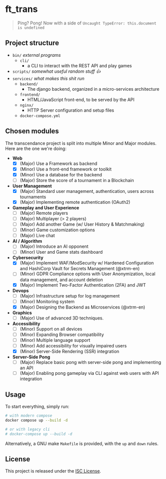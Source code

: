 # ft_trans

> Ping? Pong! Now with a side of `Uncaught TypeError: this.document is undefined`

## Project structure

- `bin/` *external programs*
  - `cli/`
    - a CLI to interact with the REST API and play games
- `scripts/` *somewhat useful random stuff :+1:*
- `services/` *what makes this shit run*
  - `backend/`
    - The django backend, organized in a micro-services architecture 
  - `frontend/`
    - HTML/JavaScript front-end, to be served by the API
  - `nginx/`
    - HTTP Server configuration and setup files
  - `docker-compose.yml`

## Chosen modules

The transcendance project is split into multiple Minor and Major modules. Here are the one we're doing:

<!-- MODULES_START -->

- **Web**
  - [x] (Major) Use a Framework as backend
  - [x] (Minor) Use a front-end framework or toolkit
  - [x] (Minor) Use a database for the backend
  - [ ] (Major) Store the score of a tournament in a Blockchain

- **User Management**
  - [x] (Major) Standard user management, authentication, users across tournaments
  - [x] (Major) Implementing remote authentication (OAuth2)

- **Gameplay and User Experience**
  - [ ] (Major) Remote players
  - [ ] (Major) Multiplayer (> 2 players)
  - [ ] (Major) Add another Game (w/ User History & Matchmaking)
  - [ ] (Minor) Game customization options
  - [ ] (Major) Live chat

- **AI / Algorithm**
  - [ ] (Major) Introduce an AI opponent
  - [ ] (Minor) User and Game stats dashboard

- **Cybersecurity**
  - [x] (Major) Implement WAF/ModSecurity w/ Hardened Configuration and HashiCorp Vault for Secrets Management (@xtrm-en)
  - [ ] (Minor) GDPR Compliance options with User Anonymization, local data management, and account deletion
  - [x] (Major) Implement Two-Factor Authentication (2FA) and JWT

- **Devops**
  - [ ] (Major) Infrastructure setup for log management
  - [ ] (Minor) Monitoring system
  - [x] (Major) Designing the Backend as Microservices (@xtrm-en)

- **Graphics**
  - [ ] (Major) Use of advanced 3D techniques.

- **Accessibility**
  - [ ] (Minor) Support on all devices
  - [ ] (Minor) Expanding Browser compatibility
  - [ ] (Minor) Multiple language support
  - [ ] (Minor) Add accessibility for visually impaired users
  - [x] (Minor) Server-Side Rendering (SSR) integration

- **Server-Side Pong**
  - [ ] (Major) Replace basic pong with server-side pong and implementing an API
  - [ ] (Major) Enabling pong gameplay via CLI against web users with API integration

<!-- MODULES_END -->

## Usage

To start everything, simply run:

```bash
# with modern compose
docker compose up --build -d

# or with legacy cli
# docker-compose up --build -d
```

Alternatively, a GNU make `Makefile` is provided, with the `up` and `down` rules.

## License

This project is released under the [ISC License](./LICENSE).
